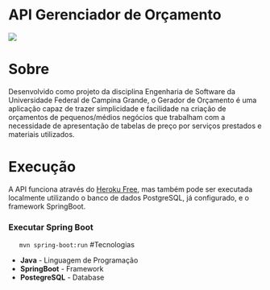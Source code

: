 # API Gerenciador de Orçamento
![](Logo_gerenciador_Orçamento.png)

# Sobre
Desenvolvido como projeto da disciplina Engenharia de Software da Universidade Federal de Campina Grande, o Gerador de Orçamento é uma aplicação capaz de trazer simplicidade e facilidade na criação de orçamentos de pequenos/médios negócios que trabalham com a necessidade de apresentação de tabelas de preço por serviços prestados e materiais utilizados.
# Execução
A API funciona através do [Heroku Free](https://srv-budget-dev.herokuapp.com/ "Heroku Free"), mas também pode ser executada localmente utilizando o banco de dados PostgreSQL, já configurado, e o framework SpringBoot.
### Executar Spring Boot
`	 mvn spring-boot:run `
#Tecnologias
* **Java** - Linguagem de Programação
* **SpringBoot** - Framework
* **PostegreSQL** - Database
